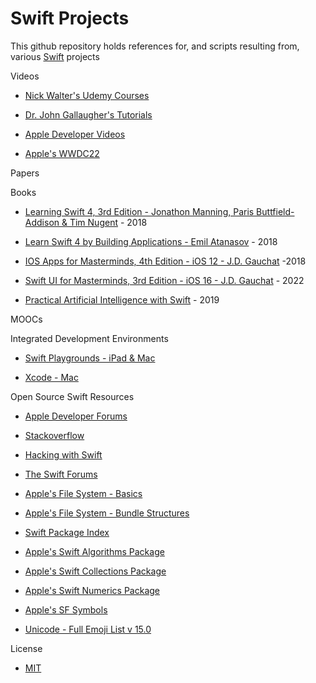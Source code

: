 # Swift Projects

This github repository holds references for, and scripts resulting from, various [Swift](https://www.apple.com/swift/) projects  

Videos

* [Nick Walter's Udemy Courses](https://www.udemy.com/user/nicholaswalter2/)

* [Dr. John Gallaugher's Tutorials](https://gallaugher.com)

* [Apple Developer Videos](https://developer.apple.com/videos/all-videos/)

* [Apple's WWDC22](https://developer.apple.com/wwdc22/)

Papers

Books

* [Learning Swift 4, 3rd Edition - Jonathon Manning, Paris Buttfield-Addison & Tim Nugent](https://www.oreilly.com/library/view/learning-swift-3rd/9781491987568/) - 2018

* [Learn Swift 4 by Building Applications - Emil Atanasov](https://www.packtpub.com/product/learn-swift-by-building-applications/9781786463920) - 2018

* [IOS Apps for Masterminds, 4th Edition - iOS 12 - J.D. Gauchat](https://www.formasterminds.com/books.php) -2018

* [Swift UI for Masterminds, 3rd Edition - iOS 16 - J.D. Gauchat](https://www.formasterminds.com/books.php) - 2022

* [Practical Artificial Intelligence with Swift](https://www.oreilly.com/library/view/practical-artificial-intelligence/9781492044802/) - 2019

MOOCs

Integrated Development Environments

* [Swift Playgrounds - iPad & Mac](https://www.apple.com/swift/playgrounds/)

* [Xcode - Mac](https://developer.apple.com/xcode/)

Open Source Swift Resources

* [Apple Developer Forums](https://developer.apple.com/forums/)

* [Stackoverflow](https://stackoverflow.com/questions/tagged/swift)

* [Hacking with Swift](https://www.hackingwithswift.com)

* [The Swift Forums](https://forums.swift.org)

* [Apple's File System - Basics](https://developer.apple.com/library/archive/documentation/FileManagement/Conceptual/FileSystemProgrammingGuide/FileSystemOverview/FileSystemOverview.html#//apple_ref/doc/uid/TP40010672-CH2-SW12)

* [Apple's File System - Bundle Structures](https://developer.apple.com/library/archive/documentation/CoreFoundation/Conceptual/CFBundles/BundleTypes/BundleTypes.html#//apple_ref/doc/uid/10000123i-CH101-SW13)

* [Swift Package Index](https://swiftpackageindex.com)

* [Apple's Swift Algorithms Package](https://github.com/apple/swift-algorithms)

* [Apple's Swift Collections Package](https://github.com/apple/swift-collections)

* [Apple's Swift Numerics Package](https://github.com/apple/swift-numerics)

* [Apple's SF Symbols](https://developer.apple.com/sf-symbols/)

* [Unicode - Full Emoji List v 15.0](https://unicode.org/emoji/charts/full-emoji-list.html)

License

* [MIT](https://choosealicense.com/licenses/mit/)
